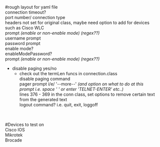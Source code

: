 #rough layout for yaml file <br />
connection timeout? <br />
port number/ connection type <br />
headers not set for original class, maybe need option to add for devices such as Cisco WLC <br />
prompt _(enable or non-enable mode) (regex??)_ <br />
username prompt <br />
password prompt <br />
enable mode? <br />
enableModePassword? <br />
prompt _(enable or non-enable mode) (regex??)_ <br />
* disable paging yes/no  <br />
  * check out the termLen funcs in connection.class <br />
disable paging command <br />
pager prompt i/e/ '--more--' _(and option on what to do at this prompt i.e. space ' '  or enter 'TELNET-ENTER' etc..)_ <br />
lines 376 - 369 in the conn class, set options to remove certain text from the generated text <br />
logout command? i.e. quit, exit, loggoff <br />

 <br /> <br />
#Devices to test on <br />
Cisco IOS <br />
Mikrotek <br />
Brocade <br />
